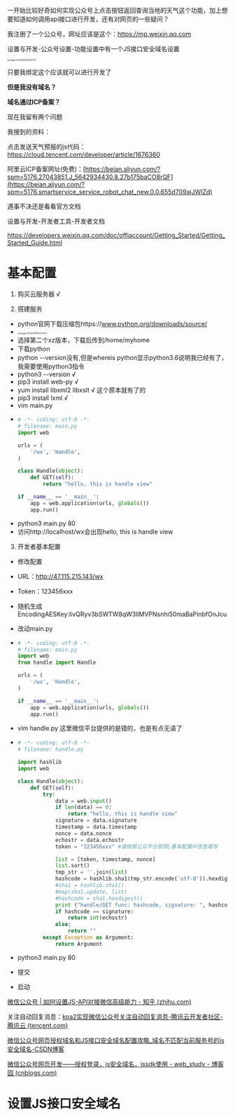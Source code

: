 一开始比较好奇如何实现公众号上点击按钮返回查询当地的天气这个功能，加上想要知道如何调用api接口进行开发，还有对网页的一些疑问？

我注册了一个公众号，网址应该是这个：https://mp.weixin.qq.com

设置与开发-公众号设置-功能设置中有一个JS接口安全域名设置

<img src="http://typora-tutu.oss-cn-chengdu.aliyuncs.com/img/image-20240419152421575.png" alt="image-20240419152421575" style="zoom:33%;" />

只要我绑定这个应该就可以进行开发了

**但是我没有域名？**

**域名通过ICP备案？**

现在我留有两个问题

我搜到的资料：

点击发送天气预报的js代码：https://cloud.tencent.com/developer/article/1676360

阿里云ICP备案网址(免费)：[https://beian.aliyun.com/?spm=5176.27043851.J_5642934430.8.27b175baCO8rQF](https://beian.aliyun.com/?spm=5176.smartservice_service_robot_chat_new.0.0.655d709ajJWIZd)



遇事不决还是看看官方文档

设置与开发-开发者工具-开发者文档

https://developers.weixin.qq.com/doc/offiaccount/Getting_Started/Getting_Started_Guide.html

# 基本配置

1. 购买云服务器 √

2. 搭建服务

* python官网下载压缩包https://www.python.org/downloads/source/
* <img src="http://typora-tutu.oss-cn-chengdu.aliyuncs.com/img/image-20240419155343232.png" alt="image-20240419155343232" style="zoom:33%;" />
* 选择第二个xz版本，下载后传到/home/myhome
* 下载python
* python --version没有,但是whereis python显示python3.6说明我已经有了，我需要使用python3指令
* python3 --version √
* pip3 install web-py √
* yum install libxml2 libxslt √ 这个原本就有了的
* pip3 install lxml √
* vim main.py
* ~~~py
  # -*- coding: utf-8 -*-
  # filename: main.py
  import web
  
  urls = (
      '/wx', 'Handle',
  )
  
  class Handle(object):
      def GET(self):
          return "hello, this is handle view"
  
  if __name__ == '__main__':
      app = web.application(urls, globals())
      app.run()
  ~~~
* python3 main.py 80
* 访问http://localhost/wx会出现hello, this is handle view

3. 开发者基本配置

* 修改配置

* URL：http://47.115.215.143/wx

* Token：123456xxx

* 随机生成EncodingAESKey:livQRyv3bSWTW8qW3llMVPNsnhi50maBaPinbfOnJcu

* 改动main.py

* ~~~py
  # -*- coding: utf-8 -*-
  # filename: main.py
  import web
  from handle import Handle
  
  urls = (
      '/wx', 'Handle',
  )
  
  if __name__ == '__main__':
      app = web.application(urls, globals())
      app.run()
  ~~~

* vim handle.py 这里微信平台提供的是错的，也是有点无语了

* ~~~py
  # -*- coding: utf-8 -*-
  # filename: handle.py
  
  import hashlib
  import web
  
  class Handle(object):
      def GET(self):
          try:
              data = web.input()
              if len(data) == 0:
                  return "hello, this is handle view"
              signature = data.signature
              timestamp = data.timestamp
              nonce = data.nonce
              echostr = data.echostr
              token = "123456xxx" #请按照公众平台官网\基本配置中信息填写
  
              list = [token, timestamp, nonce]
              list.sort()
              tmp_str = ''.join(list)
              hashcode = hashlib.sha1(tmp_str.encode('utf-8')).hexdigest()
              #sha1 = hashlib.sha1()
              #map(sha1.update, list)
              #hashcode = sha1.hexdigest()
              print ("handle/GET func: hashcode, signature: ", hashcode, signature)
              if hashcode == signature:
                  return int(echostr)
              else:
                  return ""
          except Exception as Argument:
              return Argument
  
  ~~~

* python3 main.py 80

* 提交

* 启动



[微信公众号 | 如何设置JS-API对接微信高级能力 - 知乎 (zhihu.com)](https://zhuanlan.zhihu.com/p/149965575)

关注自动回复消息：[koa2实现微信公众号关注自动回复消息-腾讯云开发者社区-腾讯云 (tencent.com)](https://cloud.tencent.com/developer/article/1672853)

[微信公众号网页授权域名和JS接口安全域名配置攻略_域名不匹配当前服务号的js安全域名-CSDN博客](https://blog.csdn.net/hadues/article/details/106639473)

[微信公众号网页开发——授权登录，js安全域名，jssdk使用 - web_study - 博客园 (cnblogs.com)](https://www.cnblogs.com/web-wjg/p/11346656.html)

# 设置JS接口安全域名



